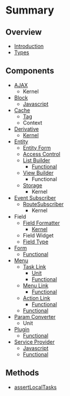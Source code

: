 # Summary

## Overview

* [Introduction](README.md)
* [Types](types.md)

## Components

* [AJAX](ajax.md)
  * Kernel
* [Block](plugin/block.md)
  * [Javascript](plugin/block/javascript.md)
* [Cache](cache.md)
  * [Tag](cache/tag.md)
  * Context
* [Derivative](derivative.md)
  * [Kernel](derivative/kernel.md)
* [Entity](plugin/entity.md)
  * [Entity Form](plugin/entity/entity-form.md)
  * [Access Control](plugin/entity/access-control.md)
  * [List Builder](plugin/entity/list-builder.md)
    * [Functional](plugin/entity/list-builder/functional.md)
  * [View Builder](plugin/entity/view-builder.md)
    * Functional
  * [Storage](plugin/entity/storage.md)
    * Kernel
* [Event Subscriber](event-subscriber.md)
  * [RouteSubscriber](event-subscriber/routesubscriber.md)
    * Kernel
* Field
  * [Field Formatter](plugin/field-formatter.md)
    * [Kernel](plugin/field-formatter/functional.md)
  * Field Widget
  * [Field Type](plugin/field-type.md)
* [Form](configuration-form.md)
  * [Functional](form/functional.md)
* [Menu](menu.md)
  * [Task Link](menu/task-link.md)
    * [Unit](menu/task-link/unit.md)
    * [Functional](menu/task-link/functional.md)
  * [Menu Link](menu/menu-link.md)
    * [Functional](menu/menu-link/functional.md)
  * [Action Link](menu/action-link.md)
    * [Functional](menu/action-link/functional.md)
  * [Functional](menu/functional.md)
* [Param Converter](param-converter.md)
  * Unit
* [Plugin](plugin.md)
  * [Functional](plugin/functional.md)
* [Service Provider](service-provider.md)
  * [Javascript](service-provider/javascript.md)
  * [Functional](service-provider/functional.md)

## Methods

* [assertLocalTasks](methods/assertlocaltasks.md)

